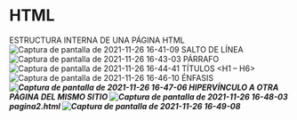 # HTML


ESTRUCTURA INTERNA DE UNA PÁGINA HTML
![Captura de pantalla de 2021-11-26 16-41-09](https://user-images.githubusercontent.com/91209043/143613177-6cd67efe-dc96-4aa3-87af-f2282a598a8d.png)
SALTO DE LÍNEA
![Captura de pantalla de 2021-11-26 16-43-03](https://user-images.githubusercontent.com/91209043/143613234-8316b2a4-a94b-422c-a98c-fe050be88b20.png)
PÁRRAFO 
![Captura de pantalla de 2021-11-26 16-44-41](https://user-images.githubusercontent.com/91209043/143613315-fbdba703-0fa5-4d78-bd40-c428b6ad16e0.png)
TÍTULOS <H1 – H6>
![Captura de pantalla de 2021-11-26 16-46-10](https://user-images.githubusercontent.com/91209043/143613397-7ea1b3e7-5042-4603-9e7a-a401364e7555.png)
ÉNFASIS <EM> <STRONG>
  ![Captura de pantalla de 2021-11-26 16-47-06](https://user-images.githubusercontent.com/91209043/143613426-0c1c9a04-3188-473c-87be-e6394adea286.png)
HIPERVÍNCULO A OTRA PÁGINA DEL MISMO SITIO <A>
  ![Captura de pantalla de 2021-11-26 16-48-03](https://user-images.githubusercontent.com/91209043/143613468-b11a031d-2364-41ef-bc11-ddc27e6661da.png)
pagina2.html
  ![Captura de pantalla de 2021-11-26 16-49-08](https://user-images.githubusercontent.com/91209043/143613490-9f65b97f-a76a-4097-a056-5dbb75c8f09d.png)
